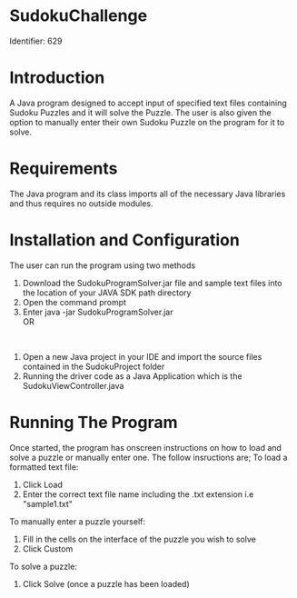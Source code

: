 # SudokuChallenge
Identifier: 629

# Introduction
A Java program designed to accept input of specified text files containing Sudoku Puzzles and it will solve the Puzzle. The user is also given the option to manually enter their own Sudoku Puzzle on the program for it to solve.

# Requirements
The Java program and its class imports all of the necessary Java libraries and thus requires no outside modules.

# Installation and Configuration
The user can run the program using two methods
1. Download the SudokuProgramSolver.jar file and sample text files into the location of your JAVA SDK path directory
2. Open the command prompt
3. Enter java -jar SudokuProgramSolver.jar
<br />OR
<br>

1. Open a new Java project in your IDE and import the source files contained in the SudokuProject folder
2. Running the driver code as a Java Application which is the SudokuViewController.java

# Running The Program
Once started, the program has onscreen instructions on how to load and solve a puzzle or manually enter one. The follow insructions are;
To load a formatted text file:
1. Click Load
2. Enter the correct text file name including the .txt extension i.e "sample1.txt"

To manually enter a puzzle yourself:
1. Fill in the cells on the interface of the puzzle you wish to solve
2. Click Custom

To solve a puzzle:
1. Click Solve (once a puzzle has been loaded)


